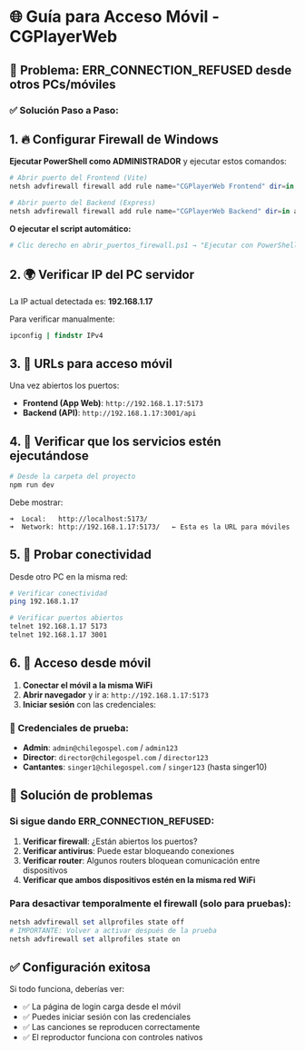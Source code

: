 # 🌐 Guía para Acceso Móvil - CGPlayerWeb

## 📱 Problema: ERR_CONNECTION_REFUSED desde otros PCs/móviles

### ✅ Solución Paso a Paso:

## 1. 🔥 Configurar Firewall de Windows

**Ejecutar PowerShell como ADMINISTRADOR** y ejecutar estos comandos:

```powershell
# Abrir puerto del Frontend (Vite)
netsh advfirewall firewall add rule name="CGPlayerWeb Frontend" dir=in action=allow protocol=TCP localport=5173

# Abrir puerto del Backend (Express)  
netsh advfirewall firewall add rule name="CGPlayerWeb Backend" dir=in action=allow protocol=TCP localport=3001
```

**O ejecutar el script automático:**
```powershell
# Clic derecho en abrir_puertos_firewall.ps1 → "Ejecutar con PowerShell" (como administrador)
```

## 2. 🌍 Verificar IP del PC servidor

La IP actual detectada es: **192.168.1.17**

Para verificar manualmente:
```cmd
ipconfig | findstr IPv4
```

## 3. 📱 URLs para acceso móvil

Una vez abiertos los puertos:

- **Frontend (App Web)**: `http://192.168.1.17:5173`
- **Backend (API)**: `http://192.168.1.17:3001/api`

## 4. 🔧 Verificar que los servicios estén ejecutándose

```bash
# Desde la carpeta del proyecto
npm run dev
```

Debe mostrar:
```
➜  Local:   http://localhost:5173/
➜  Network: http://192.168.1.17:5173/   ← Esta es la URL para móviles
```

## 5. 🧪 Probar conectividad

Desde otro PC en la misma red:
```bash
# Verificar conectividad
ping 192.168.1.17

# Verificar puertos abiertos
telnet 192.168.1.17 5173
telnet 192.168.1.17 3001
```

## 6. 📱 Acceso desde móvil

1. **Conectar el móvil a la misma WiFi**
2. **Abrir navegador** y ir a: `http://192.168.1.17:5173`
3. **Iniciar sesión** con las credenciales:

### 👥 Credenciales de prueba:
- **Admin**: `admin@chilegospel.com` / `admin123`
- **Director**: `director@chilegospel.com` / `director123`  
- **Cantantes**: `singer1@chilegospel.com` / `singer123` (hasta singer10)

## 🚨 Solución de problemas

### Si sigue dando ERR_CONNECTION_REFUSED:

1. **Verificar firewall**: ¿Están abiertos los puertos?
2. **Verificar antivirus**: Puede estar bloqueando conexiones
3. **Verificar router**: Algunos routers bloquean comunicación entre dispositivos
4. **Verificar que ambos dispositivos estén en la misma red WiFi**

### Para desactivar temporalmente el firewall (solo para pruebas):
```powershell
netsh advfirewall set allprofiles state off
# IMPORTANTE: Volver a activar después de la prueba
netsh advfirewall set allprofiles state on
```

## ✅ Configuración exitosa

Si todo funciona, deberías ver:
- ✅ La página de login carga desde el móvil
- ✅ Puedes iniciar sesión con las credenciales
- ✅ Las canciones se reproducen correctamente
- ✅ El reproductor funciona con controles nativos
